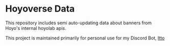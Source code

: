 # Hoyoverse Data
This repository includes semi auto-updating data about banners from Hoyo's internal hoyolab apis.

This project is maintained primarily for personal use for my Discord Bot, [Itto](https://bit.ly/itto_bot)
